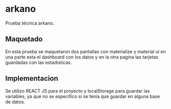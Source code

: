 # arkano
Prueba técnica arkano.

## Maquetado

En esta prueba se maquetaron dos pantallas con materialize y material ui en una parte esta el dashboard con los datos y en la otra pagina las tarjetas guardadas con las estadisticas.

## Implementacion

Se utilizo REACT JS para el proyecto y localStorage para guardar las variables, ya que no se especifico si se tenia que guardar en alguna base de datos.
